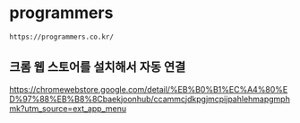 
# programmers

```bash
https://programmers.co.kr/
```
## 크롬 웹 스토어를 설치해서 자동 연결
https://chromewebstore.google.com/detail/%EB%B0%B1%EC%A4%80%ED%97%88%EB%B8%8Cbaekjoonhub/ccammcjdkpgjmcpijpahlehmapgmphmk?utm_source=ext_app_menu
